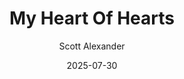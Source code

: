 ---
layout: podcast
title: "My Heart Of Hearts"
author: Scott Alexander
description: https://www.astralcodexten.com/p/my-heart-of-hearts
date: 2025-07-30
length: 2275494
duration: 569
guid: my-heart-of-hearts
---